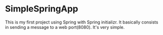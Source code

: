 # SimpleSpringApp

This is my first project using Spring with Spring initializr. It basically consists in sending a message to a web port(8080). It's very simple.
